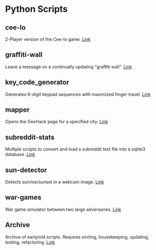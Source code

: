 # Python Scripts

## cee-lo
2-Player version of the Cee-lo game. [Link](cee-lo/)

## graffiti-wall
Leave a message on a continually updating "graffiti wall". [Link](graffiti-wall/)

## key_code_generator
Generates 6-digit keypad sequences with maximized finger travel. [Link](key_code_generator/)

## mapper
Opens the GeoHack page for a specified city. [Link](mapper/)

## subreddit-stats
Multiple scripts to convert and load a subreddit text file into a sqlite3 database. [Link](subreddit-stats/)

## sun-detector
Detects sunrise/sunset in a webcam image. [Link](sun-detector/)

## war-games
War game simulator between two large adversaries. [Link](war-games/)

## Archive
Archive of early/old scripts. Requires sorting, housekeeping, updating, testing, refactoring. [Link](z_archive/)
